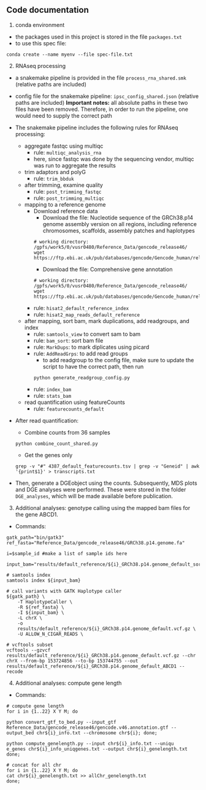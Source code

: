 ## Code documentation
1. conda environment
- the packages used in this project is stored in the file `packages.txt`
- to use this spec file: 
```
conda create --name myenv --file spec-file.txt
```
2. RNAseq processing
- a snakemake pipeline is provided in the file `process_rna_shared.smk` (relative paths are included)
- config file for the snakemake pipeline: `ipsc_config_shared.json` (relative paths are included)
**Important notes:** all absolute paths in these two files have been removed. Therefore, in order to run the pipeline, one would need to supply the correct path
- The snakemake pipeline includes the following rules for RNAseq processing: 
    - aggregate fastqc using multiqc
        - rule: `multiqc_analysis_rna`
        - here, since fastqc was done by the sequencing vendor, multiqc was run to aggregate the results
    - trim adaptors and polyG
        - rule: `trim_bbduk`
    - after trimming, examine quality
        - rule: `post_trimming_fastqc`
        - rule: `post_trimming_multiqc`
    - mapping to a reference genome
        - Download reference data
            - Download the file: Nucleotide sequence of the GRCh38.p14 genome assembly version on all regions, including reference chromosomes, scaffolds, assembly patches and haplotypes
            ```
            # working directory: /gpfs/work5/0/vusr0480/Reference_Data/gencode_release46/
            wget https://ftp.ebi.ac.uk/pub/databases/gencode/Gencode_human/release_46/GRCh38.p14.genome.fa.gz
            ```
            - Download the file: Comprehensive gene annotation
            ```
            # working directory: /gpfs/work5/0/vusr0480/Reference_Data/gencode_release46/
            wget https://ftp.ebi.ac.uk/pub/databases/gencode/Gencode_human/release_46/gencode.v46.annotation.gtf.gz
            ```
        - rule: `hisat2_default_reference_index`
        - rule: `hisat2_map_reads_default_reference`
    - after mapping, sort bam, mark duplications, add readgroups, and index
        - rule: `samtools_view` to convert sam to bam
        - rule: `bam_sort`: sort bam file
        - rule: `MarkDups`: to mark diplicates using picard
        - rule: `AddReadGrps`: to add read groups
            - to add readgroup to the config file, make sure to update the script to have the correct path, then run
            ```
            python generate_readgroup_config.py
            ```
        - rule: `index_bam`
        - rule: `stats_bam`
    - read quantification using featureCounts
        - rule: `featurecounts_default`
- After read quantification: 
    - Combine counts from 36 samples
    ```
    python combine_count_shared.py
    ```

    - Get the genes only
    ```
    grep -v "#" 4387_default_featurecounts.tsv | grep -v "Geneid" | awk '{print$1}' > transcripts.txt
    ```

- Then, generate a DGEobject using the counts. Subsequently, MDS plots and DGE analyses were performed. These were stored in the folder `DGE_analyses`, which will be made available before publication. 

3. Additional analyses: genotype calling using the mapped bam files for the gene ABCD1. 
- Commands:
```
gatk_path="bin/gatk3"
ref_fasta="Reference_Data/gencode_release46/GRCh38.p14.genome.fa"

i=$sample_id #make a list of sample ids here

input_bam="results/default_reference/${i}_GRCh38.p14.genome_default_sort_mkdup_rdgrp.bam"

# samtools index
samtools index ${input_bam}

# call variants with GATK Haplotype caller
${gatk_path} \
    -T HaplotypeCaller \
    -R ${ref_fasta} \
    -I ${input_bam} \
    -L chrX \
    -o 
    results/default_reference/${i}_GRCh38.p14.genome_default.vcf.gz \
    -U ALLOW_N_CIGAR_READS \

# vcftools subset
vcftools --gzvcf 
results/default_reference/${i}_GRCh38.p14.genome_default.vcf.gz --chr chrX --from-bp 153724856 --to-bp 153744755 --out 
results/default_reference/${i}_GRCh38.p14.genome_default_ABCD1 --recode
```

4. Additional analyses: compute gene length
- Commands: 
```
# compute gene length
for i in {1..22} X Y M; do

python convert_gtf_to_bed.py --input_gtf Reference_Data/gencode_release46/gencode.v46.annotation.gtf --output_bed chr${i}_info.txt --chromosome chr${i}; done;

python compute_genelength.py --input chr${i}_info.txt --uniqu
e_genes chr${i}_info_uniqgenes.txt --output chr${i}_genelength.txt
done;

# concat for all chr
for i in {1..22} X Y M; do
cat chr${i}_genelength.txt >> allChr_genelength.txt
done;
```